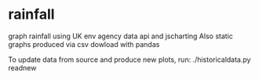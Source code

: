 # rainfall
graph rainfall using UK env agency data api and jscharting
Also static graphs produced via csv dowload with pandas

To update data from source and produce new plots, run:
./historicaldata.py readnew
